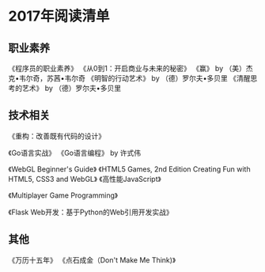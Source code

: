 # 2017年阅读清单

## 职业素养
《程序员的职业素养》
《从0到1：开启商业与未来的秘密》
《赢》 by （美）杰克•韦尔奇，苏茜•韦尔奇
《明智的行动艺术》 by （德）罗尔夫•多贝里
《清醒思考的艺术》 by （德）罗尔夫•多贝里

## 技术相关
《重构：改善既有代码的设计》

《Go语言实战》
《Go语言编程》 by 许式伟

《WebGL Beginner's Guide》
《HTML5 Games, 2nd Edition Creating Fun with HTML5, CSS3 and WebGL》
《高性能JavaScript》

《Multiplayer Game Programming》

《Flask Web开发：基于Python的Web引用开发实战》

## 其他
《万历十五年》
《点石成金（Don't Make Me Think)》
